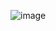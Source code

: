 ![image](https://github.com/jeungdong/CodingTest/assets/93365714/c98fbcf4-d475-455b-990b-164da1e3587b)
